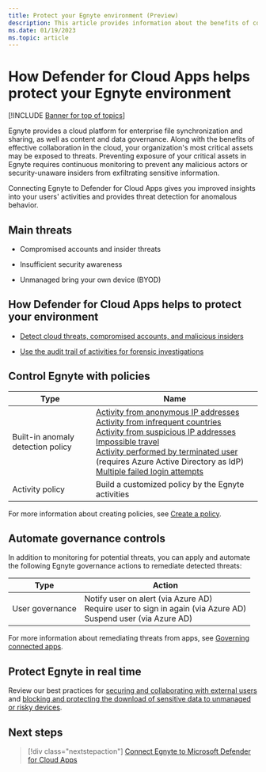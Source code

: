 ```yaml
---
title: Protect your Egnyte environment (Preview)
description: This article provides information about the benefits of connecting your Egnyte app to Defender for Cloud Apps using the API connector for visibility and control over use.
ms.date: 01/19/2023
ms.topic: article
---
```

# How Defender for Cloud Apps helps protect your Egnyte environment

[!INCLUDE [Banner for top of topics](includes/banner.md)]

Egnyte provides a cloud platform for enterprise file synchronization and sharing, as well as content and data governance. Along with the benefits of effective collaboration in the cloud, your organization's most critical assets may be exposed to threats. Preventing exposure of your critical assets in Egnyte requires continuous monitoring to prevent any malicious actors or security-unaware insiders from exfiltrating sensitive information.

Connecting Egnyte to Defender for Cloud Apps gives you improved insights into your users' activities and provides threat detection for anomalous behavior.

## Main threats

- Compromised accounts and insider threats

- Insufficient security awareness

- Unmanaged bring your own device (BYOD)

## How Defender for Cloud Apps helps to protect your environment

- [Detect cloud threats, compromised accounts, and malicious insiders](best-practices.md#detect-cloud-threats-compromised-accounts-malicious-insiders-and-ransomware)

- [Use the audit trail of activities for forensic investigations](best-practices.md#use-the-audit-trail-of-activities-for-forensic-investigations)

## Control Egnyte with policies

| **Type**                           | **Name**                                                     |
| ---------------------------------- | ------------------------------------------------------------ |
| Built-in  anomaly detection policy | [Activity from anonymous IP addresses](anomaly-detection-policy.md#activity-from-anonymous-ip-addresses) <br> [Activity from infrequent countries](anomaly-detection-policy.md#activity-from-infrequent-country) <br> [Activity from suspicious IP addresses](anomaly-detection-policy.md#activity-from-suspicious-ip-addresses) <br> [Impossible travel](anomaly-detection-policy.md#impossible-travel) <br> [Activity performed by terminated user](anomaly-detection-policy.md#activity-performed-by-terminated-user) (requires Azure Active Directory as IdP) <br> [Multiple failed login attempts](anomaly-detection-policy.md#multiple-failed-login-attempts)  |
| Activity  policy                   | Build a customized policy by the Egnyte activities           |

For more information about creating policies, see [Create a policy](control-cloud-apps-with-policies.md#create-a-policy).

## Automate governance controls

In addition to monitoring for potential threats, you can apply and automate the following Egnyte governance actions to remediate detected threats:

| **Type**        | **Action**                                                   |
| --------------- | ------------------------------------------------------------ |
| User governance | Notify user on  alert (via Azure AD)<br />  Require user to sign in again (via Azure AD)   <br /> Suspend user (via Azure AD) |

For more information about remediating threats from apps, see [Governing connected apps](governance-actions.md).

## Protect Egnyte in real time

Review our best practices for [securing and collaborating with external users](best-practices.md#secure-collaboration-with-external-users-by-enforcing-real-time-session-controls) and [blocking and protecting the download of sensitive data to unmanaged or risky devices](best-practices.md#block-and-protect-download-of-sensitive-data-to-unmanaged-or-risky-devices).

## Next steps

> [!div class="nextstepaction"]
> [Connect Egnyte to Microsoft Defender for Cloud Apps](./connect-egnyte.md)
